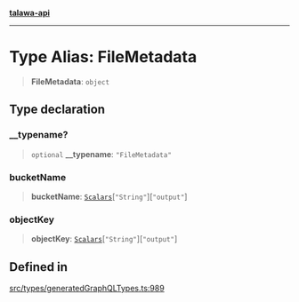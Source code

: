 [**talawa-api**](../../../README.md)

***

# Type Alias: FileMetadata

> **FileMetadata**: `object`

## Type declaration

### \_\_typename?

> `optional` **\_\_typename**: `"FileMetadata"`

### bucketName

> **bucketName**: [`Scalars`](Scalars.md)\[`"String"`\]\[`"output"`\]

### objectKey

> **objectKey**: [`Scalars`](Scalars.md)\[`"String"`\]\[`"output"`\]

## Defined in

[src/types/generatedGraphQLTypes.ts:989](https://github.com/Suyash878/talawa-api/blob/f376d03c37e9acd046e7cc983947432c95f74442/src/types/generatedGraphQLTypes.ts#L989)
